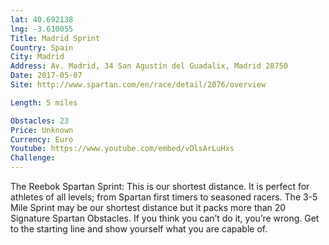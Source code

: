 ```yaml
---
lat: 40.692138
lng: -3.610055
Title: Madrid Sprint
Country: Spain
City: Madrid 
Address: Av. Madrid, 34 San Agustín del Guadalix, Madrid 28750
Date: 2017-05-07
Site: http://www.spartan.com/en/race/detail/2076/overview

Length: 5 miles

Obstacles: 23
Price: Unknown
Currency: Euro
Youtube: https://www.youtube.com/embed/vDlsArLuHxs
Challenge:
---
```


The Reebok Spartan Sprint: This is our shortest distance. It is perfect for athletes of all levels; from Spartan first timers to seasoned racers. The 3-5 Mile Sprint may be our shortest distance but it packs more than 20 Signature Spartan Obstacles. If you think you can’t do it, you’re wrong. Get to the starting line and show yourself what you are capable of.